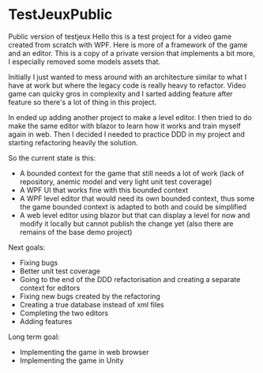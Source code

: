 # TestJeuxPublic
Public version of testjeux
Hello this is a test project for a video game created from scratch with WPF. Here is more of a framework of the game and an editor.
This is a copy of a private version that implements a bit more, I especially removed some models assets that.

Initially I just wanted to mess around with an architecture similar to what I have at work but where the legacy code is really heavy to refactor.
Video game can quicky gros in complexity and I sarted adding feature after feature so there's a lot of thing in this project.

In ended up adding another project to make a level editor.
I then tried to do make the same editor with blazor to learn how it works and train myself again in web.
Then I decided I needed to practice DDD in my project and starting refactoring heavily the solution.

So the current state is this:
- A bounded context for the game that still needs a lot of work (lack of repository, anemic model and very light unit test coverage)
- A WPF UI that works fine with this bounded context
- A WPF level editor that would need its own bounded context, thus some the game bounded context is adapted to both and could be simplified
- A web level editor using blazor but that can display a level for now and modify it locally but cannot publish the change yet (also there are remains of the base demo project)

Next goals:
- Fixing bugs
- Better unit test coverage
- Going to the end of the DDD refactorisation and creating a separate context for editors
- Fixing new bugs created by the refactoring
- Creating a true database instead of xml files
- Completing the two editors
- Adding features

Long term goal:
- Implementing the game in web browser
- Implementing the game in Unity
